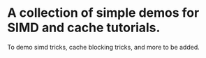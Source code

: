 # A collection of simple demos for SIMD and cache tutorials.

To demo simd tricks, cache blocking tricks, and more to be added.